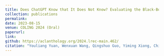 ```yaml
---
title: Does ChatGPT Know that It Does Not Know? Evaluating the Black-Box Calibration of ChatGPT 
collection: publications
permalink:  
date: 2023-08-15
venue: COLING 2024 (Oral)
paperurl: 
link: 
github: https://aclanthology.org/2024.lrec-main.462/
citation: "Youliang Yuan, Wenxuan Wang, Qingshuo Guo, Yiming Xiong, Chihao Shen and Pinjia He <br><i>COLING 2024 (Oral)</i>"
---
```

